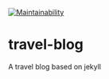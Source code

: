 [![Maintainability](https://api.codeclimate.com/v1/badges/07b263b07b0945155c2b/maintainability)](https://codeclimate.com/github/anirvanmandal/travel-blog/maintainability)

# travel-blog
A travel blog based on jekyll
